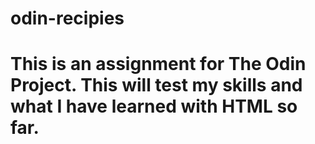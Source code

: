 # odin-recipies
# This is an assignment for The Odin Project. This will test my skills and what I have learned with HTML so far.